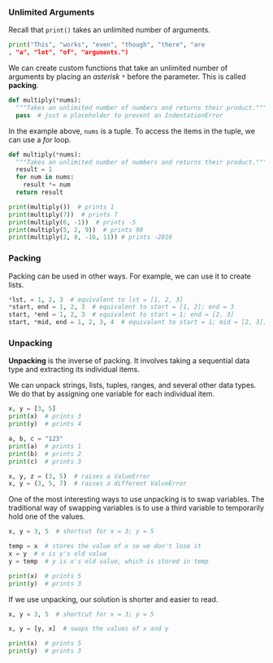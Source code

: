 ### Unlimited Arguments

Recall that `print()` takes an unlimited number of arguments.

```python
print("This", "works", "even", "though", "there", "are
, "a", "lot", "of", "arguments.")
```

We can create custom functions that take an unlimited number of arguments by placing an *asterisk* `*` before the parameter. This is called **packing**.

```python
def multiply(*nums):
  """Takes an unlimited number of numbers and returns their product."""
  pass  # just a placeholder to prevent an IndentationError
```

In the example above, `nums` is a tuple. To access the items in the tuple, we can use a *for* loop.

```python
def multiply(*nums):
  """Takes an unlimited number of numbers and returns their product."""
  result = 1
  for num in nums:
    result *= num
  return result

print(multiply())  # prints 1
print(multiply(7))  # prints 7
print(multiply(6, -1))  # prints -5
print(multiply(5, 2, 9))  # prints 90
print(multiply(2, 8, -16, 11)) # prints -2816
````

### Packing

Packing can be used in other ways. For example, we can use it to create lists.

```python
*lst, = 1, 2, 3  # equivalent to lst = [1, 2, 3]
*start, end = 1, 2, 3  # equivalent to start = [1, 2]; end = 3
start, *end = 1, 2, 3  # equivalent to start = 1; end = [2, 3]
start, *mid, end = 1, 2, 3, 4  # equivalent to start = 1; mid = [2, 3]; end = 4
```

### Unpacking

**Unpacking** is the inverse of packing. It involves taking a sequential data type and extracting its individual items.

We can unpack strings, lists, tuples, ranges, and several other data types. We do that by assigning one variable for each individual item.

```python
x, y = [3, 5]
print(x)  # prints 3
print(y)  # prints 4

a, b, c = "123"
print(a)  # prints 1
print(b)  # prints 2
print(c)  # prints 3

x, y, z = (3, 5)  # raises a ValueError
x, y = (3, 5, 7)  # raises a different ValueError
```

One of the most interesting ways to use unpacking is to swap variables. The traditional way of swapping variables is to use a third variable to temporarily hold one of the values.

```python
x, y = 3, 5  # shortcut for x = 3; y = 5

temp = x  # stores the value of x so we don't lose it
x = y  # x is y's old value
y = temp  # y is x's old value, which is stored in temp

print(x)  # prints 5
print(y)  # prints 3
```

If we use unpacking, our solution is shorter and easier to read.

```python
x, y = 3, 5  # shortcut for x = 3; y = 5

x, y = [y, x]  # swaps the values of x and y

print(x)  # prints 5
print(y)  # prints 3
```
